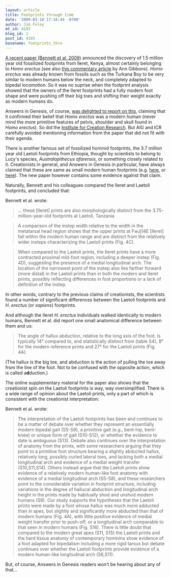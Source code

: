 ```yaml
---
layout: article
title: Footprints through time
date: '2009-03-10 17:16:44 -0700'
author: Jim Foley
mt_id: 4193
blog_id: 2
post_id: 4193
basename: footprints_thro
---
```

[A recent paper (Bennett et al. 2009)](http://www.sciencemag.org/cgi/content/abstract/323/5918/1197) announced the discovery of 1.5 million year old fossilized footprints from Ileret, Kenya, almost certainly belonging to _Homo erectus_ (see also [this commentary article](http://sciencenow.sciencemag.org/cgi/content/full/2009/226/1) by Ann Gibbons). _Homo erectus_ was already known from fossils such as the Turkana Boy to be very similar to modern humans below the neck, and completely adapted to bipedal locomotion. So it was no suprise when the footprint analysis showed that the owners of the Ileret footprints had a fully modern foot shape and were pushing off their big toes and shifting their weight exactly as modern humans do.

Answers in Genesis, of course, [was delighted to report on this](http://www.answersingenesis.org/articles/2009/03/07/news-to-note-03072009), claiming that it confirmed their belief that _Homo erectus_ was a modern human (never mind the more primitive features of pelvis, shoulder and skull found in _Homo erectus_). So did the [Institute for Creation Research](http://www.icr.org/article/4550/). But AIG and ICR carefully avoided mentioning information from the paper that did not fit with their agenda.

There is another famous set of fossilized hominid footprints, the 3.7 million year old Laetoli footprints from Ethiopia, thought by scientists to belong to Lucy's species, _Australopithecus afarensis_, or something closely related to it. Creationists in general, and Answers in Genesis in particular, have always claimed that these are same as small modern human footprints (e.g. [here](http://www.answersingenesis.org/creation/v15/i4/hominid.asp), or [here](http://www.answersingenesis.org/home/area/cfol/ch3-human-beings.asp)). The new paper however contains some evidence against that claim.

Naturally, Bennett and his colleagues compared the Ileret and Laetoli footprints, and concluded that:

Bennett et al. wrote:

> ... these \[Ileret\] prints are also morphologically distinct from the 3.75-million-year-old footprints at Laetoli, Tanzania

> A comparison of the instep width relative to the width in the metatarsal head region shows that the upper prints at FwJj14E \[Ileret\] fall within the modern human range and are distinct from the relatively wider insteps characterizing the Laetoli prints (Fig. 4C).

> When compared to the Laetoli prints, the Ileret prints have a more contracted proximal mid-foot region, including a deeper instep (Fig. 4D), suggesting the presence of a medial longitudinal arch. The location of the narrowest point of the instep also lies farther forward (more distal) in the Laetoli prints than in both the modern and Ileret prints, possibly reflecting differences in foot proportions or a lack of definition of the instep.

In other words, contrary to the previous claims of creationists, the scientists found a number of significant differences between the Laetoli footprints and _H. erectus_ (or _sapiens_) footprints.

And although the Ileret _H. erectus_ individuals walked identically to modern humans, Bennett et al. did report one small anatomical difference between them and us:

> The angle of hallux abduction, relative to the long axis of the foot, is typically 14° compared to, and statistically distinct from (table S4), 8° for the modern reference prints and 27° for the Laetoli prints (Fig. 4A).

(The hallux is the big toe, and abduction is the action of pulling the toe away from the line of the foot. Not to be confused with the opposite action, which is called a**d**duction.)

The online supplementary material for the paper also shows that the creationist spin on the Laetoli footprints is way, way oversimplified. There is a wide range of opinion about the Laetoli prints, only a part of which is consistent with the creationist interpretation:

Bennett et al. wrote:

> The interpretation of the Laetoli footprints has been and continues to be a matter of debate over whether they represent an essentially modern bipedal gait (S5-S9), a primitive gait (e.g., bent-hip, bent-knee) or unique form of gait (S10-S12), or whether the evidence to date is ambiguous (S13). Debate also continues over the interpretation of anatomy from the prints, with some researchers arguing that they point to a primitive foot structure bearing a slightly abducted hallux, relatively long, possibly curled lateral toes, and lacking both a medial longitudinal arch and evidence of a medial weight transfer (S10,S11,S14). Others instead argue that the Laetoli prints show evidence of a relatively modern human-like foot anatomy with evidence of a medial longitudinal arch (S5-S8), and these researchers point to the considerable variation in footprint structure, including variations in the degree of hallucal abduction and longitudinal arch height in the prints made by habitually shod and unshod modern humans (S6). Our study supports the hypotheses that the Laetoli prints were made by a foot whose hallux was much more adducted than in apes, but slightly and significantly more abducted than that of modern humans (Fig. 4A), with little positive evidence of medial weight transfer prior to push-off, or a longitudinal arch comparable to that seen in modern humans (Fig. S16). There is little doubt that compared to the modern great apes (S11, S15) the Laetoli prints and the hard tissue anatomy of contemporary hominins show evidence of a foot adapted for bipedalism including a more rigid tarsus but debate continues over whether the Laetoli footprints provide evidence of a modern human-like longitudinal arch (S6,S11).

But, of course, Answers in Genesis readers won't be hearing about any of that...
